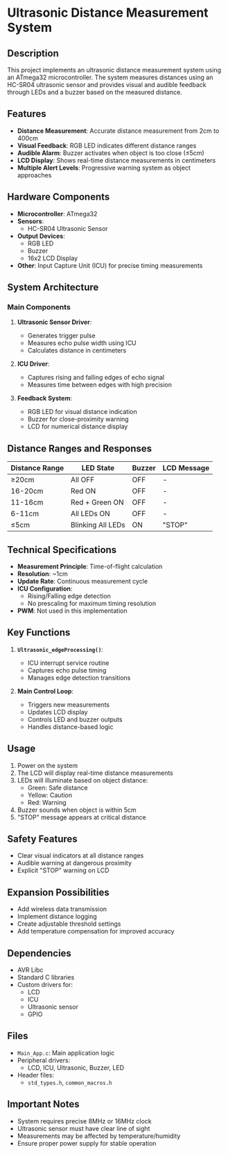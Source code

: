 # Ultrasonic Distance Measurement System

## Description
This project implements an ultrasonic distance measurement system using an ATmega32 microcontroller. The system measures distances using an HC-SR04 ultrasonic sensor and provides visual and audible feedback through LEDs and a buzzer based on the measured distance.

## Features
- **Distance Measurement**: Accurate distance measurement from 2cm to 400cm
- **Visual Feedback**: RGB LED indicates different distance ranges
- **Audible Alarm**: Buzzer activates when object is too close (≤5cm)
- **LCD Display**: Shows real-time distance measurements in centimeters
- **Multiple Alert Levels**: Progressive warning system as object approaches

## Hardware Components
- **Microcontroller**: ATmega32
- **Sensors**:
  - HC-SR04 Ultrasonic Sensor
- **Output Devices**:
  - RGB LED
  - Buzzer
  - 16x2 LCD Display
- **Other**: Input Capture Unit (ICU) for precise timing measurements

## System Architecture
### Main Components
1. **Ultrasonic Sensor Driver**:
   - Generates trigger pulse
   - Measures echo pulse width using ICU
   - Calculates distance in centimeters

2. **ICU Driver**:
   - Captures rising and falling edges of echo signal
   - Measures time between edges with high precision

3. **Feedback System**:
   - RGB LED for visual distance indication
   - Buzzer for close-proximity warning
   - LCD for numerical distance display

## Distance Ranges and Responses
| Distance Range | LED State          | Buzzer | LCD Message |
|----------------|--------------------|--------|-------------|
| ≥20cm         | All OFF            | OFF    | -           |
| 16-20cm       | Red ON             | OFF    | -           |
| 11-16cm       | Red + Green ON     | OFF    | -           |
| 6-11cm        | All LEDs ON        | OFF    | -           |
| ≤5cm          | Blinking All LEDs  | ON     | "STOP"      |

## Technical Specifications
- **Measurement Principle**: Time-of-flight calculation
- **Resolution**: ~1cm
- **Update Rate**: Continuous measurement cycle
- **ICU Configuration**:
  - Rising/Falling edge detection
  - No prescaling for maximum timing resolution
- **PWM**: Not used in this implementation

## Key Functions
1. **`Ultrasonic_edgeProcessing()`**:
   - ICU interrupt service routine
   - Captures echo pulse timing
   - Manages edge detection transitions

2. **Main Control Loop**:
   - Triggers new measurements
   - Updates LCD display
   - Controls LED and buzzer outputs
   - Handles distance-based logic

## Usage
1. Power on the system
2. The LCD will display real-time distance measurements
3. LEDs will illuminate based on object distance:
   - Green: Safe distance
   - Yellow: Caution
   - Red: Warning
4. Buzzer sounds when object is within 5cm
5. "STOP" message appears at critical distance

## Safety Features
- Clear visual indicators at all distance ranges
- Audible warning at dangerous proximity
- Explicit "STOP" warning on LCD

## Expansion Possibilities
- Add wireless data transmission
- Implement distance logging
- Create adjustable threshold settings
- Add temperature compensation for improved accuracy

## Dependencies
- AVR Libc
- Standard C libraries
- Custom drivers for:
  - LCD
  - ICU
  - Ultrasonic sensor
  - GPIO

## Files
- `Main_App.c`: Main application logic
- Peripheral drivers:
  - LCD, ICU, Ultrasonic, Buzzer, LED
- Header files:
  - `std_types.h`, `common_macros.h`

## Important Notes
- System requires precise 8MHz or 16MHz clock
- Ultrasonic sensor must have clear line of sight
- Measurements may be affected by temperature/humidity
- Ensure proper power supply for stable operation
